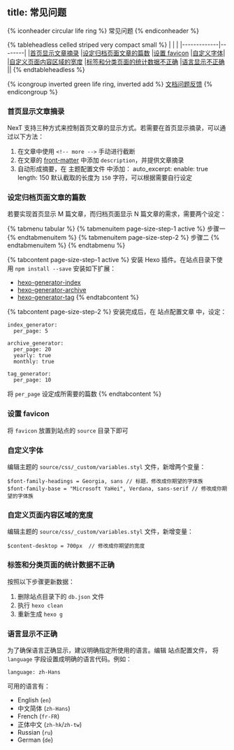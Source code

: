 title: 常见问题
---

{% iconheader circular life ring %}
  常见问题
{% endiconheader %}


{% tableheadless celled striped very compact small %}
| | |
|-------------|--------|
|[首页显示文章摘录](#首页显示文章摘录)        |[设定归档页面文章的篇数](#设定归档页面文章的篇数)        |[设置 favicon](#设置_favicon)       |[自定义字体](#自定义字体)|
|[自定义页面内容区域的宽度](#自定义页面内容区域的宽度) |[标签和分类页面的统计数据不正确](#标签和分类页面的统计数据不正确)      |[语言显示不正确](#语言显示不正确)       ||
{% endtableheadless %}


{% icongroup inverted green life ring, inverted add %}
[文档问题反馈](https://github.com/iissnan/theme-next/issues)
{% endicongroup %}

### 首页显示文章摘录

NexT 支持三种方式来控制首页文章的显示方式。若需要在首页显示摘录，可以通过以下方法：

1. 在文章中使用 `<!-- more -->` 手动进行截断
1. 在文章的 [front-matter](https://hexo.io/docs/front-matter.html) 中添加 `description`，并提供文章摘录
1. 自动形成摘要，在 主题配置文件 中添加：
        auto_excerpt:
          enable: true
          length: 150
   默认截取的长度为 `150` 字符，可以根据需要自行设定

### 设定归档页面文章的篇数

若要实现首页显示 M 篇文章，而归档页面显示 N 篇文章的需求，需要两个设定：

{% tabmenu tabular %}
  {% tabmenuitem page-size-step-1 active %} 步骤一 {% endtabmenuitem %}
  {% tabmenuitem page-size-step-2 %} 步骤二 {% endtabmenuitem %}
{% endtabmenu %}

{% tabcontent page-size-step-1 active %}
安装 Hexo 插件。在站点目录下使用 `npm install --save` 安装如下扩展：

- [hexo-generator-index](https://github.com/hexojs/hexo-generator-index)
- [hexo-generator-archive](https://github.com/hexojs/hexo-generator-archive)
- [hexo-generator-tag](https://github.com/hexojs/hexo-generator-tag)
{% endtabcontent %}

{% tabcontent page-size-step-2 %}
安装完成后，在 站点配置文章 中，设定：

    index_generator:
      per_page: 5

    archive_generator:
      per_page: 20
      yearly: true
      monthly: true

    tag_generator:
      per_page: 10

将 `per_page` 设定成所需要的篇数
{% endtabcontent %}


### 设置 favicon

将 `favicon` 放置到站点的 `source` 目录下即可

### 自定义字体

编辑主题的 `source/css/_custom/variables.styl` 文件，新增两个变量：

    $font-family-headings = Georgia, sans // 标题，修改成你期望的字体族
    $font-family-base = "Microsoft YaHei", Verdana, sans-serif // 修改成你期望的字体族


### 自定义页面内容区域的宽度

编辑主题的 `source/css/_custom/variables.styl` 文件，新增变量：

    $content-desktop = 700px  // 修改成你期望的宽度

### 标签和分类页面的统计数据不正确

按照以下步骤更新数据：

1. 删除站点目录下的 `db.json` 文件
1. 执行 `hexo clean`
1. 重新生成 `hexo g`


### 语言显示不正确

为了确保语言正确显示，建议明确指定所使用的语言。编辑 站点配置文件， 将 `language` 字段设置成明确的语言代码。例如：

    language: zh-Hans

可用的语言有：

- English (`en`)
- 中文简体 (`zh-Hans`)
- French (`fr-FR`)
- 正体中文 (`zh-hk`/`zh-tw`)
- Russian (`ru`)
- German (`de`)